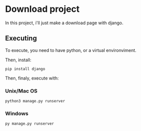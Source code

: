 # Download project

In this project, i'll just make a download page with django.

## Executing

To execute, you need to have python, or a virtual environviment.

Then, install:

```
pip install django
```

Then, finaly, execute with:

### Unix/Mac OS

```
python3 manage.py runserver
```

### Windows

```
py manage.py runserver
```
